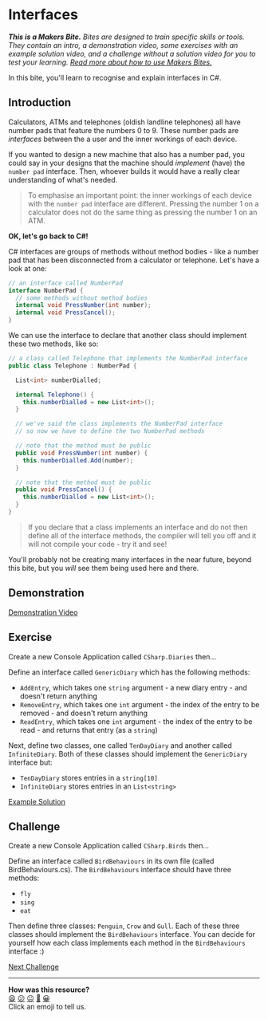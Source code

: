 # Interfaces

_**This is a Makers Bite.** Bites are designed to train specific skills or
tools. They contain an intro, a demonstration video, some exercises with an
example solution video, and a challenge without a solution video for you to test
your learning. [Read more about how to use Makers
Bites.](https://github.com/makersacademy/course/blob/main/labels/bites.md)_

In this bite, you'll learn to recognise and explain interfaces in C#.

## Introduction

Calculators, ATMs and telephones (oldish landline telephones) all have number 
pads that feature the numbers 0 to 9. These number pads are _interfaces_ 
between the a user and the inner workings of each device.

If you wanted to design a new machine that also has a number pad, you could say 
in your designs that the machine should _implement_ (have) the `number pad` interface. 
Then, whoever builds it would have a really clear understanding of what's 
needed.

> To emphasise an important point: the inner workings of each device with the 
> `number pad` interface are different. Pressing the number 1 on a calculator 
> does not do the same thing as pressing the number 1 on an ATM.

**OK, let's go back to C#!**

C# interfaces are groups of methods without method bodies - like a number pad 
that has been disconnected from a calculator or telephone. Let's have a look at 
one:

```cs
// an interface called NumberPad
interface NumberPad {
  // some methods without method bodies
  internal void PressNumber(int number);
  internal void PressCancel();
}
```

We can use the interface to declare that another class should implement these 
two methods, like so:

```cs
// a class called Telephone that implements the NumberPad interface
public class Telephone : NumberPad {

  List<int> numberDialled;

  internal Telephone() {
    this.numberDialled = new List<int>();
  }

  // we've said the class implements the NumberPad interface
  // so now we have to define the two NumberPad methods

  // note that the method must be public
  public void PressNumber(int number) {
    this.numberDialled.Add(number);
  }

  // note that the method must be public
  public void PressCancel() {
    this.numberDialled = new List<int>();
  }
}
```

> If you declare that a class implements an interface and do not then define 
> all of the interface methods, the compiler will tell you off and it will not 
> compile your code - try it and see!

You'll probably not be creating many interfaces in the near future, beyond this bite, 
but you _will_ see them being used here and there.

## Demonstration

[Demonstration Video]()

## Exercise

Create a new Console Application called `CSharp.Diaries` then...

Define an interface called `GenericDiary` which has the following methods:
* `AddEntry`, which takes one `string` argument - a new diary entry - and
  doesn't return anything
* `RemoveEntry`, which takes one `int` argument - the index of the entry to be 
removed - and doesn't return anything
* `ReadEntry`, which takes one `int` argument - the index of the entry to be 
read - and returns that entry (as a `string`)

Next, define two classes, one called `TenDayDiary` and another called 
`InfiniteDiary`. Both of these classes should implement the `GenericDiary` 
interface but:

* `TenDayDiary` stores entries in a `string[10]`
* `InfiniteDiary` stores entries in an `List<string>`

[Example Solution]()

## Challenge

Create a new Console Application called `CSharp.Birds` then...

Define an interface called `BirdBehaviours` in its own file 
(called BirdBehaviours.cs). The `BirdBehaviours` interface should have three 
methods:

* `fly`
* `sing`
* `eat`

Then define three classes: `Penguin`, `Crow` and `Gull`. Each of these three 
classes should implement the `BirdBehaviours` interface. You can decide for 
yourself how each class implements each method in the `BirdBehaviours` 
interface :)


[Next Challenge](14_inheritance_bite.md)

<!-- BEGIN GENERATED SECTION DO NOT EDIT -->

---

**How was this resource?**  
[😫](https://airtable.com/shrUJ3t7KLMqVRFKR?prefill_Repository=makersacademy%2Fcsharp-fundamentals&prefill_File=bites%2F13_interfaces_bite.md&prefill_Sentiment=😫) [😕](https://airtable.com/shrUJ3t7KLMqVRFKR?prefill_Repository=makersacademy%2Fcsharp-fundamentals&prefill_File=bites%2F13_interfaces_bite.md&prefill_Sentiment=😕) [😐](https://airtable.com/shrUJ3t7KLMqVRFKR?prefill_Repository=makersacademy%2Fcsharp-fundamentals&prefill_File=bites%2F13_interfaces_bite.md&prefill_Sentiment=😐) [🙂](https://airtable.com/shrUJ3t7KLMqVRFKR?prefill_Repository=makersacademy%2Fcsharp-fundamentals&prefill_File=bites%2F13_interfaces_bite.md&prefill_Sentiment=🙂) [😀](https://airtable.com/shrUJ3t7KLMqVRFKR?prefill_Repository=makersacademy%2Fcsharp-fundamentals&prefill_File=bites%2F13_interfaces_bite.md&prefill_Sentiment=😀)  
Click an emoji to tell us.

<!-- END GENERATED SECTION DO NOT EDIT -->
